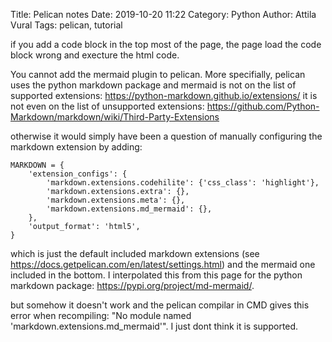 Title: Pelican notes
Date: 2019-10-20 11:22
Category: Python
Author: Attila Vural
Tags: pelican, tutorial



if you add a code block in the top most of the page, the page load the code block wrong and execture the html code.

You cannot add the mermaid plugin to pelican. 
More specifially, pelican uses the python markdown package and mermaid is not on the list of supported extensions: https://python-markdown.github.io/extensions/
it is not even on the list of unsupported extensions: https://github.com/Python-Markdown/markdown/wiki/Third-Party-Extensions

otherwise it would simply have been a question of manually configuring the markdown extension by adding:

	MARKDOWN = {
		'extension_configs': {
			'markdown.extensions.codehilite': {'css_class': 'highlight'},
			'markdown.extensions.extra': {},
			'markdown.extensions.meta': {},
			'markdown.extensions.md_mermaid': {},
		},
		'output_format': 'html5',
	}

which is just the default included markdown extensions (see https://docs.getpelican.com/en/latest/settings.html) and the mermaid one included in the bottom. I interpolated this from this page for the python markdown package: https://pypi.org/project/md-mermaid/.

but somehow it doesn't work and the pelican compilar in CMD gives this error when recompiling: "No module named 'markdown.extensions.md_mermaid'". I just dont think it is supported.





